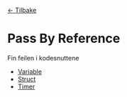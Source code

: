 [<- Tilbake](/README.md#arbeidskrav)

# Pass By Reference

Fin feilen i kodesnuttene
- [Variable](variable/variable.ino)
- [Struct](struct/struct.ino)
- [Timer](timer/timer.ino)

